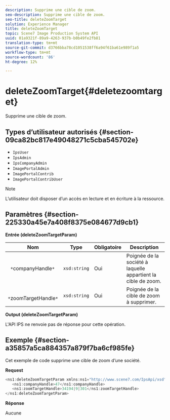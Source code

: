```yaml
---
description: Supprime une cible de zoom.
seo-description: Supprime une cible de zoom.
seo-title: deleteZoomTarget
solution: Experience Manager
title: deleteZoomTarget
topic: Scene7 Image Production System API
uuid: 01a9321f-89a9-4263-937b-b0b49fe2fb81
translation-type: tm+mt
source-git-commit: d3766bba78cd1051538ff6a94f61ba61e989f1a5
workflow-type: tm+mt
source-wordcount: '86'
ht-degree: 12%

---
```



# deleteZoomTarget{#deletezoomtarget}

Supprime une cible de zoom.

## Types d’utilisateur autorisés {#section-09ca82bc817e49048271c5cba545702e}

* `IpsUser`
* `IpsAdmin`
* `IpsCompanyAdmin`
* `ImagePortalAdmin`
* `ImagePortalContrib`
* `ImagePortalContribUser`

>[!NOTE]
>
>L’utilisateur doit disposer d’un accès en lecture et en écriture à la ressource.

## Paramètres {#section-225330a45e7a408f8375e084677d9cb1}

**Entrée (deleteZoomTargetParam)**

| Nom | Type | Obligatoire | Description |
|---|---|---|---|
| ` *`companyHandle`*` | `xsd:string` | Oui | Poignée de la société à laquelle appartient la cible de zoom. |
| ` *`zoomTargetHandle`*` | `xsd:string` | Oui | Poignée de la cible de zoom à supprimer. |

**Output (deleteZoomTargetParam)**

L&#39;API IPS ne renvoie pas de réponse pour cette opération.

## Exemple {#section-a35857a5ca884357a879f7ba6cf985fe}

Cet exemple de code supprime une cible de zoom d’une société.

**Request**

```java
<ns1:deleteZoomTargetParam xmlns:ns1="http://www.scene7.com/IpsApi/xsd">
   <ns1:companyHandle>47</ns1:companyHandle>
   <ns1:zoomTargetHandle>34194|9|301</ns1:zoomTargetHandle>
</ns1:deleteZoomTargetParam>
```

**Réponse**

Aucune
